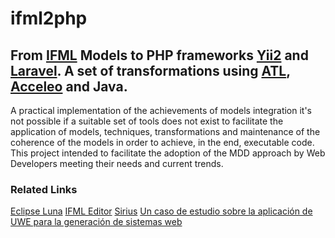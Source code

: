 # ifml2php
## From [IFML](http://www.ifml.org/) Models to PHP frameworks [Yii2](http://www.yiiframework.com/) and [Laravel](https://laravel.com/). A set of transformations using [ATL](https://eclipse.org/atl/), [Acceleo](https://www.eclipse.org/acceleo/) and Java.

A practical implementation of the achievements of models integration it's not possible if a suitable set of tools does not exist to facilitate the application of models, techniques, transformations and maintenance of the coherence of the models in order to achieve, in the end, executable code.
This project intended to facilitate the adoption of the MDD approach by Web Developers meeting their needs and current trends.


### Related Links
[Eclipse Luna](https://eclipse.org/luna/)
[IFML Editor](https://github.com/ifml/ifml-editor)
[Sirius](https://eclipse.org/sirius/)
[Un caso de estudio sobre la aplicación de UWE para la generación de sistemas web](http://sedici.unlp.edu.ar/bitstream/handle/10915/58143/Documento_completo.pdf-PDFA.pdf?sequence=1)
